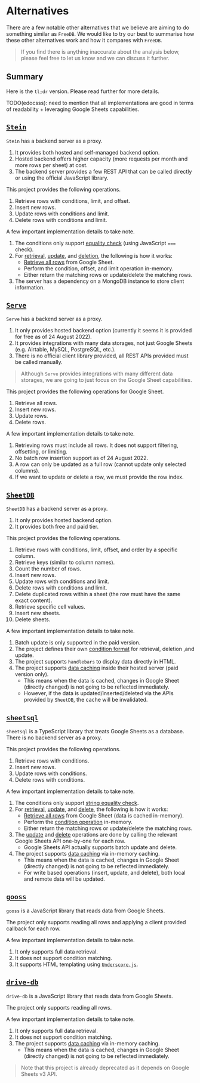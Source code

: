 # Alternatives

There are a few notable other alternatives that we believe are aiming to do something similar as `FreeDB`.
We would like to try our best to summarise how these other alternatives work and how it compares with `FreeDB`.

> If you find there is anything inaccurate about the analysis below,
> please feel free to let us know and we can discuss it further.

## Summary

Here is the `tl;dr` version. Please read further for more details.

TODO(edocsss): need to mention that all implementations are good in terms of readability + leveraging Google Sheets capabilities.

## [`Stein`](https://github.com/SteinHQ/Stein)

`Stein` has a backend server as a proxy.

1. It provides both hosted and self-managed backend option.
2. Hosted backend offers higher capacity (more requests per month and more rows per sheet) at cost.
3. The backend server provides a few REST API that can be called directly or using the official JavaScript library.

This project provides the following operations.

1. Retrieve rows with conditions, limit, and offset.
2. Insert new rows.
3. Update rows with conditions and limit.
4. Delete rows with conditions and limit.

A few important implementation details to take note.

1. The conditions only support [equality check](https://github.com/SteinHQ/Stein/blob/master/controllers/objectDoesMatch.js) (using JavaScript `===` check).
2. For [retrieval](https://github.com/SteinHQ/Stein/blob/master/controllers/readSheet.js),
   [update](https://github.com/SteinHQ/Stein/blob/master/controllers/editRow.js), and
   [deletion](https://github.com/SteinHQ/Stein/blob/master/controllers/deleteRow.js), the following is how it works:
   - [Retrieve all rows](https://github.com/SteinHQ/Stein/blob/master/controllers/retrieveSheet.js) from Google Sheet.
   - Perform the condition, offset, and limit operation in-memory.
   - Either return the matching rows or update/delete the matching rows.
3. The server has a dependency on a MongoDB instance to store client information.

### 

## [`Serve`](https://www.withserve.com/)

`Serve` has a backend server as a proxy.

1. It only provides hosted backend option (currently it seems it is provided for free as of 24 August 2022).
2. It provides integrations with many data storages, not just Google Sheets (e.g. Airtable, MySQL, PostgreSQL, etc.).
3. There is no official client library provided, all REST APIs provided must be called manually.

> Although `Serve` provides integrations with many different data storages, we are going to just
> focus on the Google Sheet capabilities.

This project provides the following operations for Google Sheet.

1. Retrieve all rows.
2. Insert new rows.
3. Update rows.
4. Delete rows.

A few important implementation details to take note.

1. Retrieving rows must include all rows. It does not support filtering, offsetting, or limiting.
2. No batch row insertion support as of 24 August 2022.
3. A row can only be updated as a full row (cannot update only selected columns).
4. If we want to update or delete a row, we must provide the row index.

## [`SheetDB`](https://sheetdb.io/)

`SheetDB` has a backend server as a proxy.

1. It only provides hosted backend option. 
2. It provides both free and paid tier.

This project provides the following operations.

1. Retrieve rows with conditions, limit, offset, and order by a specific column.
2. Retrieve keys (similar to column names).
3. Count the number of rows.
4. Insert new rows.
5. Update rows with conditions and limit.
6. Delete rows with conditions and limit.
7. Delete duplicated rows within a sheet (the row must have the same exact content).
8. Retrieve specific cell values.
9. Insert new sheets.
10. Delete sheets.

A few important implementation details to take note.

1. Batch update is only supported in the paid version.
2. The project defines their own [condition format](https://docs.sheetdb.io/#get-search-in-document) for retrieval, deletion ,and update.
3. The project supports `handlebars` to display data directly in HTML.
4. The project supports [data caching](https://docs.sheetdb.io/#caching) inside their hosted server (paid version only).
   - This means when the data is cached, changes in Google Sheet (directly changed) is not going to be reflected immediately.
   - However, if the data is updated/inserted/deleted via the APIs provided by `SheetDB`, the cache will be invalidated.

## [`sheetsql`](https://github.com/joway/sheetsql)

`sheetsql` is a TypeScript library that treats Google Sheets as a database. There is no backend server as a proxy.

This project provides the following operations.

1. Retrieve rows with conditions.
2. Insert new rows.
3. Update rows with conditions.
4. Delete rows with conditions.

A few important implementation details to take note.

1. The conditions only support [string equality check](https://github.com/joway/sheetsql/blob/master/src/storage.ts#L77).
2. For [retrieval](https://github.com/joway/sheetsql/blob/master/src/storage.ts#L108),
   [update](https://github.com/joway/sheetsql/blob/master/src/storage.ts#L134), and
   [delete](https://github.com/joway/sheetsql/blob/master/src/storage.ts#L173), the following is how it works:
   - [Retrieve all rows](https://github.com/joway/sheetsql/blob/master/src/storage.ts#L209) from Google Sheet (data is cached in-memory).
   - Perform the [condition operation](https://github.com/joway/sheetsql/blob/master/src/storage.ts#L61) in-memory.
   - Either return the matching rows or update/delete the matching rows.
3. The [update](https://github.com/joway/sheetsql/blob/master/src/storage.ts#L148) and [delete](https://github.com/joway/sheetsql/blob/master/src/storage.ts#L180)
   operations are done by calling the relevant Google Sheets API one-by-one for each row.
   - Google Sheets API actually supports batch update and delete.
4. The project supports [data caching](https://github.com/joway/sheetsql/blob/master/src/storage.ts#L201) via in-memory caching.
   - This means when the data is cached, changes in Google Sheet (directly changed) is not going to be reflected immediately.
   - For write based operations (insert, update, and delete), both local and remote data will be updated.

## [`gooss`](https://github.com/Stuk/gooss)

`gooss` is a JavaScript library that reads data from Google Sheets.

The project only supports reading all rows and applying a client provided callback for each row.

A few important implementation details to take note.

1. It only supports full data retrieval.
2. It does not support condition matching.
3. It supports HTML templating using [`Underscore.js`](https://underscorejs.org/#template).


## [`drive-db`](https://github.com/franciscop/drive-db)

`drive-db` is a JavaScript library that reads data from Google Sheets.

The project only supports reading all rows.

A few important implementation details to take note.

1. It only supports full data retrieval.
2. It does not support condition matching.
3. The project supports [data caching](https://github.com/franciscop/drive-db/blob/master/index.js#L49) via in-memory caching.
   - This means when the data is cached, changes in Google Sheet (directly changed) is not going to be reflected immediately.

> Note that this project is already deprecated as it depends on Google Sheets v3 API.
